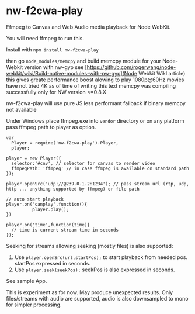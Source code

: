 nw-f2cwa-play
=============

Ffmpeg to Canvas and Web Audio media playback for Node WebKit.


You will need ffmpeg to run this.

Install with 
 `npm install nw-f2cwa-play`

then go `node_modules/memcpy`
and build memcpy module for your Node-Webkit version with nw-gyp
see [https://github.com/rogerwang/node-webkit/wiki/Build-native-modules-with-nw-gyp](Node Webkit WikI article)
this gives greate performance boost alowing to play 1080p@60Hz movies
have not tried 4K
as of time of writing this text
memcpy was compiling successfully only for NW version <=0.8.X

nw-f2cwa-play will use pure JS less performant fallback if binary memcpy not available

 
Under Windows place ffmpeg.exe into `vendor` directory or
on any platform pass ffmpeg path to player as option.

```
var
  Player = require('nw-f2cwa-play').Player,
  player;

player = new Player({
  selector:'#cnv', // selector for canvas to render video
  ffmpegPath: 'ffmpeg' // in case ffmpeg is available on standard path
});

player.openSrc('udp://@239.0.1.2:1234'); // pass stream url (rtp, udp, http ... anything supported by ffmpeg) or file path

// auto start playback
player.on('canplay',function(){
          player.play();
})

player.on('time',function(time){
  // time is current stream time in seconds
});

```


Seeking for streams allowing seeking (mostly files) is also supported:

1. Use `player.openSrc(url,startPos);` to start playback from needed pos. startPos expressed in seconds.
2. Use `player.seek(seekPos);` seekPos is also expressed in seconds.


See sample App.

This is experiment as for now. May produce unexpected results.
Only files/streams with audio are supported, audio is also downsampled to mono for simpler processing.

